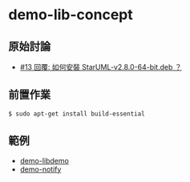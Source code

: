 
# demo-lib-concept


## 原始討論

* [#13 回覆: 如何安裝 StarUML-v2.8.0-64-bit.deb ？](https://www.ubuntu-tw.org/modules/newbb/viewtopic.php?post_id=356984#forumpost356984)


## 前置作業

``` sh
$ sudo apt-get install build-essential
```

## 範例

* [demo-libdemo](demo-libdemo)
* [demo-notify](demo-notify)
